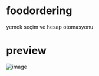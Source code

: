 # foodordering
yemek seçim ve hesap otomasyonu
# preview
![image](https://github.com/glmzmerve/foodordering/assets/124581140/14835f4a-95cb-44bd-ad2e-e5371e22bfde)



